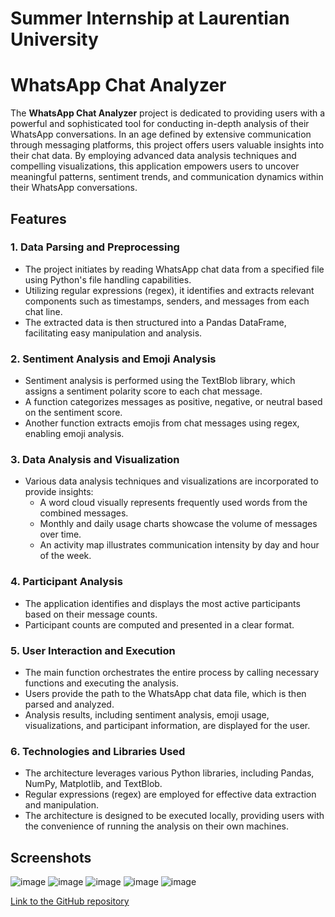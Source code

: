 # Summer Internship at Laurentian University

# WhatsApp Chat Analyzer

The **WhatsApp Chat Analyzer** project is dedicated to providing users with a powerful and sophisticated tool for conducting in-depth analysis of their WhatsApp conversations. In an age defined by extensive communication through messaging platforms, this project offers users valuable insights into their chat data. By employing advanced data analysis techniques and compelling visualizations, this application empowers users to uncover meaningful patterns, sentiment trends, and communication dynamics within their WhatsApp conversations.

## Features

### 1. Data Parsing and Preprocessing

- The project initiates by reading WhatsApp chat data from a specified file using Python's file handling capabilities.
- Utilizing regular expressions (regex), it identifies and extracts relevant components such as timestamps, senders, and messages from each chat line.
- The extracted data is then structured into a Pandas DataFrame, facilitating easy manipulation and analysis.

### 2. Sentiment Analysis and Emoji Analysis

- Sentiment analysis is performed using the TextBlob library, which assigns a sentiment polarity score to each chat message.
- A function categorizes messages as positive, negative, or neutral based on the sentiment score.
- Another function extracts emojis from chat messages using regex, enabling emoji analysis.

### 3. Data Analysis and Visualization

- Various data analysis techniques and visualizations are incorporated to provide insights:
  - A word cloud visually represents frequently used words from the combined messages.
  - Monthly and daily usage charts showcase the volume of messages over time.
  - An activity map illustrates communication intensity by day and hour of the week.

### 4. Participant Analysis

- The application identifies and displays the most active participants based on their message counts.
- Participant counts are computed and presented in a clear format.

### 5. User Interaction and Execution

- The main function orchestrates the entire process by calling necessary functions and executing the analysis.
- Users provide the path to the WhatsApp chat data file, which is then parsed and analyzed.
- Analysis results, including sentiment analysis, emoji usage, visualizations, and participant information, are displayed for the user.

### 6. Technologies and Libraries Used

- The architecture leverages various Python libraries, including Pandas, NumPy, Matplotlib, and TextBlob.
- Regular expressions (regex) are employed for effective data extraction and manipulation.
- The architecture is designed to be executed locally, providing users with the convenience of running the analysis on their own machines.

## Screenshots

![image](https://github.com/Suryadipsinh/Summer-Internship-at-LU/assets/77860201/762028d5-0f30-43ab-9a69-70abba938b2c)
![image](https://github.com/Suryadipsinh/Summer-Internship-at-LU/assets/77860201/8936f585-58bf-49c4-bc6b-c2034010a01f)
![image](https://github.com/Suryadipsinh/Summer-Internship-at-LU/assets/77860201/74b5fd2a-bec3-4eca-8e1e-229f3a9dc933)
![image](https://github.com/Suryadipsinh/Summer-Internship-at-LU/assets/77860201/32b1377b-2774-4e51-b918-4299478968cb)
![image](https://github.com/Suryadipsinh/Summer-Internship-at-LU/assets/77860201/bd465b4b-1c3b-40d1-b23d-7344f6ad1e36)


[Link to the GitHub repository](https://github.com/Suryadipsinh/Summer-Internship-at-LU)

